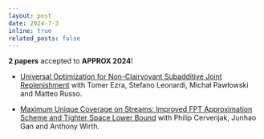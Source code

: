 ```yaml
---
layout: post
date: 2024-7-3
inline: true
related_posts: false
---
```


**2 papers** accepted to **APPROX 2024**! 

* [Universal Optimization for Non-Clairvoyant Subadditive Joint Replenishment](https://arxiv.org/abs/2407.15809) with Tomer Ezra, Stefano Leonardi, Michał Pawłowski and Matteo Russo.

* [Maximum Unique Coverage on Streams: Improved FPT Approximation Scheme and Tighter Space Lower Bound](https://arxiv.org/abs/2407.09368) with Philip Cervenjak, Junhao Gan and Anthony Wirth.
